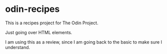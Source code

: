 # odin-recipes

This is a recipes project for The Odin Project.

Just going over HTML elements.

I am using this as a review, since I am going back to the basic to make sure I understand.
